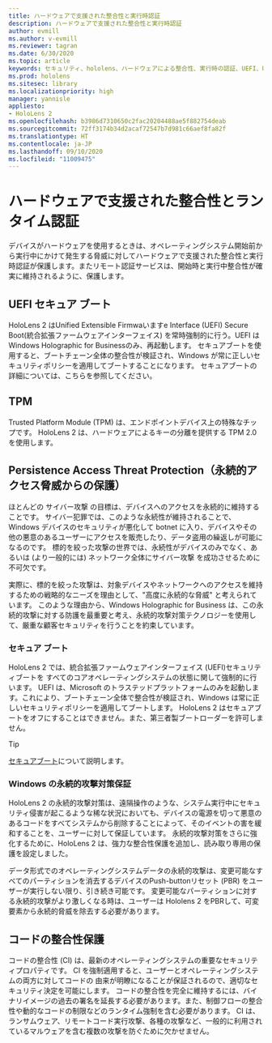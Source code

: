 ```yaml
---
title: ハードウェアで支援された整合性と実行時認証
description: ハードウェアで支援された整合性と実行時認証
author: evmill
ms.author: v-evmill
ms.reviewer: tagran
ms.date: 6/30/2020
ms.topic: article
keywords: セキュリティ、hololens、ハードウェアによる整合性、実行時の認証、UEFI、UEFI セキュアブート、セキュアブート、TPM、脅威保護、Windows のAnti-Persistence（永続攻撃対策）保証、コードの整合性、コードの保護、
ms.prod: hololens
ms.sitesec: library
ms.localizationpriority: high
manager: yannisle
appliesto:
- HoloLens 2
ms.openlocfilehash: b3986d7310650c2fac20204488ae5f882754deab
ms.sourcegitcommit: 72ff3174b34d2acaf72547b7d981c66aef8fa82f
ms.translationtype: HT
ms.contentlocale: ja-JP
ms.lasthandoff: 09/10/2020
ms.locfileid: "11009475"
---
```

# ハードウェアで支援された整合性とランタイム認証

デバイスがハードウェアを使用するときは、オペレーティングシステム開始前から実行中にかけて発生する脅威に対してハードウェアで支援された整合性と実行時認証が保護します。またリモート認証サービスは、開始時と実行中整合性が確実に維持されるように、保護します。

## UEFI セキュア ブート

HoloLens 2 はUnified Extensible Firmwaいますe Interface (UEFI) Secure Boot(統合拡張ファームウェアインターフェイス) を常時強制的に行う。UEFI はWindows Holographic for Businessのみ、再起動します。
セキュアブートを使用すると、ブートチェーン全体の整合性が検証され、Windows が常に正しいセキュリティポリシーを適用してブートすることになります。 セキュアブートの詳細については、こちらを参照してください。

## TPM

Trusted Platform Module (TPM) は、エンドポイントデバイス上の特殊なチップです。 HoloLens 2 は、ハードウェアによるキーの分離を提供する TPM 2.0 を使用します。

## Persistence Access Threat Protection（永続的アクセス脅威からの保護）

ほとんどの サイバー攻撃 の目標は、デバイスへのアクセスを永続的に維持することです。 サイバー犯罪では、このような永続性が維持されることで、Windows デバイスのセキュリティが悪化して botnet に入り、デバイスやその他の悪意のあるユーザーにアクセスを販売したり、データ盗用の繰返しが可能になるのです。 標的を絞った攻撃の世界では、永続性がデバイスのみでなく、あるいは (より一般的には) ネットワーク全体にサイバー攻撃 を成功させるために不可欠です。  

実際に、標的を絞った攻撃は、対象デバイスやネットワークへのアクセスを維持するための戦略的なニーズを理由として、"高度に永続的な脅威" と考えられています。 このような理由から、Windows Holographic for Business は、この永続的攻撃に対する防護を最重要と考え、永続的攻撃対策テクノロジーを使用して、厳重な顧客セキュリティを行うことを約束しています。

### セキュア ブート 

HoloLens 2 では、統合拡張ファームウェアインターフェイス (UEFI)セキュリティブートを すべてのコアオペレーティングシステムの状態に関して強制的に行います。 UEFI は、Microsoft のトラステッドプラットフォームのみを起動します。これにより、ブートチェーン全体で整合性が検証され、Windows は常に正しいセキュリティポリシーを適用してブートします。 HoloLens 2 はセキュアブートをオフにすることはできません。また、第三者製ブートローダーを許可しません。

> [!Tip]
> [セキュアブート](https://docs.microsoft.com/windows-hardware/design/device-experiences/oem-secure-boot)について説明します。

### Windows の永続的攻撃対策保証

HoloLens 2 の永続的攻撃対策は、遠隔操作のような、システム実行中にセキュリティ侵害が起こるような稀な状況においても、デバイスの電源を切って悪意のあるコードをすべてシステムから削除することによって、そのイベントの害を緩和することを、ユーザーに対して保証しています。 永続的攻撃対策をさらに強化するために、HoloLens 2 は、強力な整合性保護を追加し、読み取り専用の保護を設定しました。

データ形式でのオペレーティングシステムデータの永続的攻撃は、変更可能なすべてのパーティションを消去するデバイスのPush-buttonリセット (PBR) をユーザーが実行しない限り、引き続き可能です。 変更可能なパーティションに対する永続的攻撃がより激しくなる時は、ユーザーは Hololens 2 をPBRして、可変要素から永続的脅威を除去する必要があります。

## コードの整合性保護 

コードの整合性 (CI) は、最新のオペレーティングシステムの重要なセキュリティプロパティです。 CI を強制適用すると、ユーザーとオペレーティングシステムの両方に対してコードの 由来が明瞭になることが保証されるので、適切なセキュリティ決定を可能にします。 コードの整合性を完全に維持するには、バイナリイメージの過去の署名を延長する必要があります。また、制御フローの整合性や動的なコードの制限などのランタイム強制を含む必要があります。 CI は、ランサムウェア、リモートコード実行攻撃、各種の攻撃など、一般的に利用されているマルウェアを含む複数の攻撃を防ぐために欠かせません。
